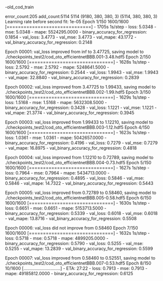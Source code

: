 -old_cod_train

error_count:205
add_count:5114
5114
(9180, 380, 380, 3)
(5114, 380, 380, 3)
Learning rate before second fit: 1e-05
Epoch 1/150
1600/1600 [==============================] - 1705s 1s/step - loss: 5.0348 - mse: 5.0348 - mape: 5524295.0000 - binary_accuracy_for_regression: 0.1854 - val_loss: 3.4773 - val_mse: 3.4773 - val_mape: 43.1772 - val_binary_accuracy_for_regression: 0.2148

Epoch 00001: val_loss improved from inf to 3.47725, saving model to ./checkpoints_test2/cod_oto_efficientnetBBB.001-3.48.hdf5
Epoch 2/150
1600/1600 [==============================] - 1628s 1s/step - loss: 2.5792 - mse: 2.5792 - mape: 5248641.5000 - binary_accuracy_for_regression: 0.2544 - val_loss: 1.9943 - val_mse: 1.9943 - val_mape: 32.8840 - val_binary_accuracy_for_regression: 0.2839

Epoch 00002: val_loss improved from 3.47725 to 1.99433, saving model to ./checkpoints_test2/cod_oto_efficientnetBBB.002-1.99.hdf5
Epoch 3/150
1600/1600 [==============================] - 1629s 1s/step - loss: 1.5168 - mse: 1.5168 - mape: 5632308.5000 - binary_accuracy_for_regression: 0.3428 - val_loss: 1.1221 - val_mse: 1.1221 - val_mape: 21.3774 - val_binary_accuracy_for_regression: 0.3945

Epoch 00003: val_loss improved from 1.99433 to 1.12210, saving model to ./checkpoints_test2/cod_oto_efficientnetBBB.003-1.12.hdf5
Epoch 4/150
1600/1600 [==============================] - 1623s 1s/step - loss: 1.0361 - mse: 1.0361 - mape: 5042657.0000 - binary_accuracy_for_regression: 0.4196 - val_loss: 0.7279 - val_mse: 0.7279 - val_mape: 16.8975 - val_binary_accuracy_for_regression: 0.4818

Epoch 00004: val_loss improved from 1.12210 to 0.72789, saving model to ./checkpoints_test2/cod_oto_efficientnetBBB.004-0.73.hdf5
Epoch 5/150
1600/1600 [==============================] - 1627s 1s/step - loss: 0.7964 - mse: 0.7964 - mape: 5434713.0000 - binary_accuracy_for_regression: 0.4895 - val_loss: 0.5846 - val_mse: 0.5846 - val_mape: 14.7322 - val_binary_accuracy_for_regression: 0.5443

Epoch 00005: val_loss improved from 0.72789 to 0.58460, saving model to ./checkpoints_test2/cod_oto_efficientnetBBB.005-0.58.hdf5
Epoch 6/150
1600/1600 [==============================] - 1630s 1s/step - loss: 0.6651 - mse: 0.6651 - mape: 5153713.5000 - binary_accuracy_for_regression: 0.5339 - val_loss: 0.6018 - val_mse: 0.6018 - val_mape: 13.8716 - val_binary_accuracy_for_regression: 0.5508

Epoch 00006: val_loss did not improve from 0.58460
Epoch 7/150
1600/1600 [==============================] - 1632s 1s/step - loss: 0.5718 - mse: 0.5718 - mape: 4899205.0000 - binary_accuracy_for_regression: 0.5790 - val_loss: 0.5255 - val_mse: 0.5255 - val_mape: 13.2839 - val_binary_accuracy_for_regression: 0.5599

Epoch 00007: val_loss improved from 0.58460 to 0.52551, saving model to ./checkpoints_test2/cod_oto_efficientnetBBB.007-0.53.hdf5
Epoch 8/150
  10/1600 [..............................] - ETA: 27:22 - loss: 0.7913 - mse: 0.7913 - mape: 49185812.0000 - binary_accuracy_for_regression: 0.6125
